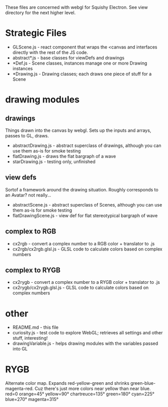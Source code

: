 These files are concerned with webgl for Squishy Electron.  See view directory for the next higher level.


# Strategic Files

* GLScene.js - react component that wraps the <canvas and interfaces directly with the rest of the JS code.
* abstract*.js - base classes for viewDefs and drawings
* *Def.js - Scene classes, instances manage one or more Drawing instances
* *Drawing.js - Drawing classes; each draws one piece of stuff for a Scene


# drawing modules

## drawings
Things drawn into the canvas by webgl.
Sets up the inputs and arrays, passes to GL, draws.
* abstractDrawing.js - abstract superclass of drawings, although you can use them as-is for smoke testing
* flatDrawing.js - draws the flat bargraph of a wave
* starDrawing.js - testing only, unfinished

## view defs
Sortof a framework around the drawing situation.
Roughly corresponds to an Avatar?  not really...
* abstractScene.js  - abstract superclass of Scenes, although you can use them as-is for smoke testing
* flatDrawingScene.js - view def for flat stereotypical bargraph of wave

## complex to RGB
* cx2rgb - convert a complex number to a RGB color + translator to .js
* cx2rgb/cx2rgb.glsl.js - GLSL code to calculate colors based on complex numbers

## complex to RYGB
* cx2rygb - convert a complex number to a RYGB color + translator to .js
* cx2rygb/cx2rygb.glsl.js - GLSL code to calculate colors based on complex numbers

# other
* README.md - this file
* curiosity.js - test code to explore WebGL; retrieves all settings and other stuff, interesting!
* drawingVariable.js - helps drawing modules with the variables passed into GL


# RYGB
Alternate color map.  Expands red-yellow-green and shrinks green-blue-magenta-red.
Cuz there's just more colors near yellow than near blue.
red=0  orange=45°  yellow=90° chartreuce=135° green=180°
cyan=225° blue=270° magenta=315°


